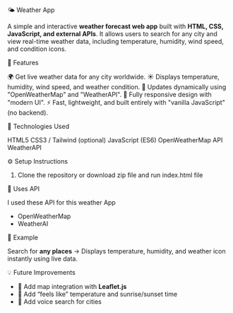 🌤️ Weather App

A simple and interactive **weather forecast web app** built with **HTML, CSS, JavaScript, and external APIs**.
It allows users to search for any city and view real-time weather data, including temperature, humidity, wind speed, and condition icons.

🚀 Features

🌍 Get live weather data for any city worldwide.
☀️ Displays temperature, humidity, wind speed, and weather condition.
🔄 Updates dynamically using "OpenWeatherMap" and "WeatherAPI".
🎨 Fully responsive design with "modern UI".
⚡ Fast, lightweight, and built entirely with "vanilla JavaScript" (no backend).

🧠 Technologies Used
                 
HTML5
CSS3 / Tailwind (optional)
JavaScript (ES6)
OpenWeatherMap API
WeatherAPI

⚙️ Setup Instructions

1. Clone the repository or download zip file and run index.html file

🔑 Uses API

I used these API for this weather App

* OpenWeatherMap
* WeatherAI

🥉 Example

Search for **any places** → Displays temperature, humidity, and weather icon instantly using live data.

💡 Future Improvements

* 🟙️ Add map integration with **Leaflet.js**
* 📱 Add “feels like” temperature and sunrise/sunset time
* 🎤 Add voice search for cities


